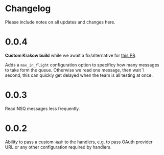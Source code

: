 # Changelog

Please include notes on all updates and changes here.

# 0.0.4

**Custom Krakow build** while we await a fix/alternative for [this PR](https://github.com/chrisroberts/krakow/pull/36).

Adds a `max_in_flight` configuration option to specificy how many messages to take form the queue. Otherwise we read one message, then wait 1 second, this can quickly get delayed when the team is all testing at once. 

# 0.0.3

Read NSQ messages less frequently.

# 0.0.2

Ability to pass a custom `Hash` to the handlers, e.g. to pass OAuth provider URL
or any other configuration required by handlers.
